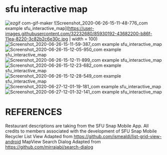 # sfu interactive map
![ezgif com-gif-maker](https://user-images.githubusercontent.com/32232680/85930172-056afe00-b86f-11ea-9b63-3415220c92d5.gif)
![Screenshot_2020-06-26-15-11-48-776_com example sfu_interactive_map](https://user-images.githubusercontent.com/32232680/85930192-43682200-b86f-11ea-8220-3c82b2c6e30c.jpg | width = 100)
![Screenshot_2020-06-26-15-11-59-387_com example sfu_interactive_map](https://user-images.githubusercontent.com/32232680/85930194-46fba900-b86f-11ea-9252-f7a4a1c2a815.jpg)
![Screenshot_2020-06-26-15-12-05-950_com example sfu_interactive_map](https://user-images.githubusercontent.com/32232680/85930196-495e0300-b86f-11ea-859a-5bf55970ad0d.jpg)
![Screenshot_2020-06-26-15-12-11-899_com example sfu_interactive_map](https://user-images.githubusercontent.com/32232680/85930198-4b27c680-b86f-11ea-9cea-e04440ebcdb7.jpg)
![Screenshot_2020-06-26-15-12-23-682_com example sfu_interactive_map](https://user-images.githubusercontent.com/32232680/85930199-4bc05d00-b86f-11ea-9ab5-268c21388f69.jpg)
![Screenshot_2020-06-26-15-12-28-549_com example sfu_interactive_map](https://user-images.githubusercontent.com/32232680/85930200-4c58f380-b86f-11ea-8713-aa20fef2c3fd.jpg)
![Screenshot_2020-06-27-12-01-19-181_com example sfu_interactive_map](https://user-images.githubusercontent.com/32232680/85930201-4d8a2080-b86f-11ea-91ae-16dc41673f75.jpg)
![Screenshot_2020-06-27-12-01-32-141_com example sfu_interactive_map](https://user-images.githubusercontent.com/32232680/85930202-4e22b700-b86f-11ea-8e18-757654fc3911.jpg)

# REFERENCES

Restaurant descriptions are taking from the SFU Snap Mobile App. All credits to members associated with the development of SFU Snap Mobile
Recycler List View Adapted from https://github.com/ismealdi/list-grid-view-android
MapView Search Dialog Adapted from https://github.com/mirrajabi/search-dialog

